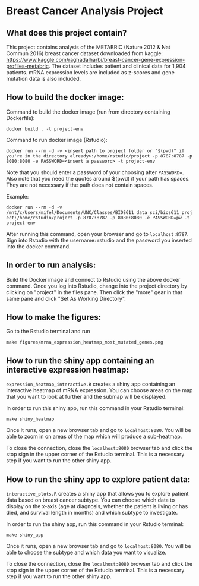 # Breast Cancer Analysis Project

## What does this project contain?
This project contains analysis of the METABRIC (Nature 2012 & Nat Commun 2016) breast cancer dataset downloaded from kaggle: https://www.kaggle.com/raghadalharbi/breast-cancer-gene-expression-profiles-metabric. The dataset includes patient and clinical data for 1,904 patients. mRNA expression levels are included as z-scores and gene mutation data is also included.

## How to build the docker image:
Command to build the docker image (run from directory containing Dockerfile):

``docker build . -t project-env``

Command to run docker image (Rstudio):

``docker run --rm -d -v <insert path to project folder or "$(pwd)" if you're in the directory already>:/home/rstudio/project -p 8787:8787 -p 8080:8080 -e PASSWORD=<insert a password> -t project-env``

Note that you should enter a password of your choosing after ``PASSWORD=``.
Also note that you need the quotes around $(pwd) if your path has spaces. They are not necessary if the path does not contain spaces. 

Example:

``docker run --rm -d -v /mnt/c/Users/mifel/Documents/UNC/Classes/BIOS611_data_sci/bios611_project:/home/rstudio/project -p 8787:8787 -p 8080:8080 -e PASSWORD=pw -t project-env``

After running this command, open your browser and go to ``localhost:8787``. Sign into Rstudio with the username: rstudio and the password you inserted into the docker command.
## In order to run analysis:
Build the Docker image and connect to Rstudio using the above docker command. Once you log into Rstudio, change into the project directory by clicking on "project" in the files pane. Then click the "more" gear in that same pane and click "Set As Working Directory".

## How to make the figures:
Go to the Rstudio terminal and run

``make figures/mrna_expression_heatmap_most_mutated_genes.png``

## How to run the shiny app containing an interactive expression heatmap:
``expression_heatmap_interactive.R`` creates a shiny app containing an interactive heatmap of mRNA expression. You can choose areas on the map that you want to look at further and the submap will be displayed.

In order to run this shiny app, run this command in your Rstudio terminal:

``make shiny_heatmap`` 

Once it runs, open a new browser tab and go to ``localhost:8080``. You will be able to zoom in on areas of the map which will produce a sub-heatmap.

To close the connection, close the ``localhost:8080`` browser tab and click the stop sign in the upper corner of the Rstudio terminal. This is a necessary step if you want to run the other shiny app.

## How to run the shiny app to explore patient data:
``interactive_plots.R`` creates a shiny app that allows you to explore patient data based on breast cancer subtype. You can choose which data to display on the x-axis (age at diagnosis, whether the patient is living or has died, and survival length in months) and which subtype to investigate.

In order to run the shiny app, run this command in your Rstudio terminal:

``make shiny_app``

Once it runs, open a new browser tab and go to ``localhost:8080``. You will be able to choose the subtype and which data you want to visualize. 

To close the connection, close the ``localhost:8080`` browser tab and click the stop sign in the upper corner of the Rstudio terminal. This is a necessary step if you want to run the other shiny app.
